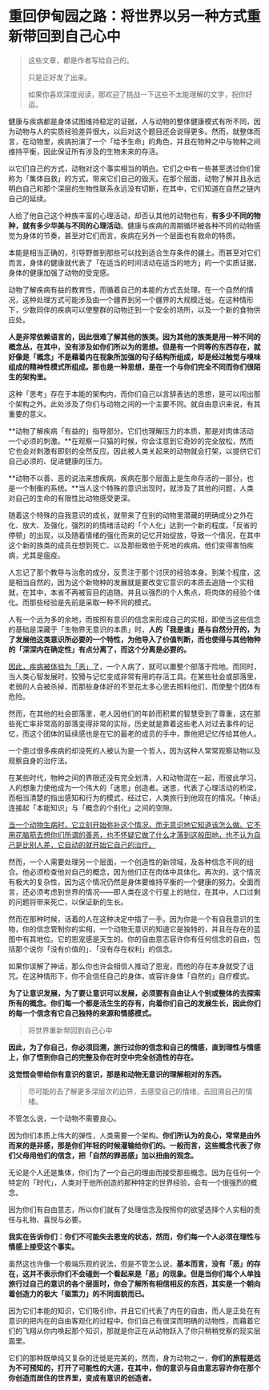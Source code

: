 # 重回伊甸园之路：将世界以另一种方式重新带回到自己心中

> 这些文章，都是作者写给自己的。
>
> 只是正好发了出来。
>
> 如果你喜欢深度阅读，那欢迎了挑战一下这些不太能理解的文字，祝你好运。

健康与疾病都是身体试图维持稳定的证据，人与动物的整体健康模式有所不同，因为动物与人的实质经验差异很大，以后对这个题目还会说得更多。然而，就整体而言，在动物里，疾病扮演了一个「给予生命」的角色，并且在物种之中与物种之间维持平衡，因此保证所有涉及的生物未来的存活。

以它们自己的方式，动物对这个事实相当的明白。它们之中有一些甚至透过你们曾称为「集体自救」的方式，带来它们自己的毁灭。在那个层面，动物了解并且永远明白自己和那个深层的生物性联系永远没有切断，在其中，它们知道在自然之链内自己的延续。

人给了他自己这个种族丰富的心理活动，却否认其他的动物也有，**有多少不同的物种，就有多少华美与不同的心理活动**。健康与疾病的周期循环被各种不同的动物感觉为身体的节奏，甚至对它们而言，疾病在另外一个层面也有救命的特质。

本能是相当正确的，引导野兽到那些可以找到适合生存条件的疆土。而甚至对它们而言，身体的健康就代表了「在适当的时间活动在适当的地方」的一个实质证据，身体的健康加强了动物的受宠感。

动物了解疾病有益的教育性，而循着自己的本能的方式去处理。在一个自然的情况，这种处理方式可能涉及由一个疆界到另一个疆界的大规模迁徙。在这种情形下，少数同伴的疾病可以使整群的动物迁到一个安全的场所，以及一个新的食物供应处。

**人是非常依赖语言的，因此很难了解其他的族类。因为其他的族类是用一种不同的概念丛，在其中，没有涉及如你们所以为的思想。但是有一个同等的东西存在，就好像是「概念」不是藉着内在视象所加强的句子结构所组成，却是经过触觉与嗅味组成的精神性模式所组成。那也是一种思想，是在一个与你们完全不同而你们很陌生的架构里。**

这种「思考」存在于本能的架构内，而你们自己以言辞表达的思想，是可以闯出那个架构之外。此处涉及了你们与动物之间的一个主要不同。就自由意识来说，有其重要的意义。

**动物了解疾病「有益的」指导部分。它们也理解压力的本质，那是对肉体活动一个必须的刺激。**在观察一只猫的时候，你会注意到它奇妙的完全放松，然而它也会对刺激有即刻的全然反应。因此被人类关起来的动物就会打架，以提供它们自己必须的、促进健康的压力。

**动物不以善、恶的说法来想疾病，疾病在那个层面上是生命存活的一部分，也是一个制衡的系统。**当人这个特殊的意识出现时，就涉及了其他的问题，人类对自己的生命的有限性比动物感受更深。

随着这个特殊的自我意识的成长，就带来了在别的动物里潜藏的明确成分之外在化、放大、及强化，强烈的的情绪活动的「个人化」达到一个新的程度。「反省的停顿」的出现，以及随着情绪的强化而来的记忆开始绽放，导致一个情况，在其中这个新的族类的成员在想到死亡、以及那些致他于死地的疾病。他们变得害怕疾病，尤其是瘟疫。

人忘记了那个教导与治愈的成分，反贯注于那个讨厌的经验本身。到某个程度，这是相当自然的，因为这个新物种的发展就是要改变它意识的本质去追随一个实相就，在其中，本省不再被盲目的追随。并且以强烈的个人焦点，将肉体的经验个体化。而那些经验是先前是采取一种不同的模式。

人有一个远为多的余地，而按照有意识的信念来形成自己的实相，即使当这些信念的基础是深藏于「生物界无意识的本质」时，**人的「我是谁」是与自然分开的，为了发展他这类意识所必要的一个特性，为他导入了价值判断，而也使得与其他物种的「深深内在确定性」有点分离了，而这个分离是必要的。**

<u>因此，疾病被体验为「恶」了</u>，一个人病了，就可以置整个部落于险地。而同时，当人类心智发展时，狡猾与记忆变成非常有用的存活工具。在某些社会或部落里，老弱的人会被杀掉，而那些身体好的不至花太多心思去照料他们，而使整个团体有危险。

然而，在其他的社会部落里，老人因他们的年龄而积累的智慧受到了尊重，这在那些死亡率非常高的部落变得非常的实际，历史就是靠着这些老人对过去事件的记忆，而这个团体的延续感也是在它的最老的成员的手中，靠他把记忆传给其他人。

一个患过很多疾病的却没死的人被认为是一个哲人，因为这种人常常观察动物以及观察自身的治疗法。

在某些时代，物种之间的界限还没有完全划清，人和动物混在一起，而彼此学习。人的想象力使他成为一个伟大的「迷思」创造者。迷思，代表了心理活动的桥梁，而相当清楚的指出感知和行为的模式，经过它，人类旅行到他现在的情况。「神话」连接起「本能知识」与「概念的个别化」之间的空隙。

<u>当一个动物生病时，它立刻开始弥补这个情况，而无意识地它知道该怎么做。它不用花脑筋去想你们所谓的善恶，也不怀疑它做了什么才落到这般田地，也不认为自己是比别人差，它自动的就开始它自己的治疗。</u>

然而，一个人需要处理另一个层面，一个创造性的新领域，及各种信念不同的组合。他必须检查他对自己的概念，因为他们正在肉体中具体化。再次的，这个情况有极大的复杂性，因为这个情况仍然是身体要维持平衡的一个健康的努力。全面而言，还必须考虑到世界的情况——即人类在这个行星上的地位，在其中，人口过剩的问题将带来死亡，以保证新的生长。

然而在那种时候，活着的人在这种决定中插了一手。因为你是一个有自我意识的生物，你的信念管制你的实相，一个动物无意识的知道它是独特的，并且在存在的蓝图中有其地位。它的恩宠感是天生的。你的自由意志容许你有任何信念的自由，包括那个说你「没有价值的」、「没有存在权利」的信念。

如果你误解了神话，那么你也许会相信人推动了恩宠，而他的存在本身就受了诅咒。在这种情形下，你不会信任自己的身体，或容许身体「自然的」自疗模式。

**为了让意识发展，为了要让意识可以发展，必须要有自由让人个别或整体的去探索所有的概念。你们每一个都是活生生的存有，向着你们自己的发展生长，因此你们的每一个信念有它自己独特的来源和情感模式。**

> 将世界重新带回到自己心中

**因此，为了你自己，你必须回溯，旅行过你的信念和自己的情感，直到理性与情感上，你了悟到你自己的完整及你在时空中完全创造性的存在。**

**这觉悟会带给你有意识的意识，那是和动物无意识的理解相对的东西。**

> 尽可能的去了解更多深层次的边界，去感受自己的情绪，去回溯自己的情绪。

不管怎么说，一个动物不需要良心。

因为你们本质上伟大的弹性，人类需要一个架构。**你们所认为的良心，常常是由外而来的是非感，那是你们年轻的时候灌输给你们的。一般而言，这些概念代表了你们父母用他们的信念，把「自然的罪恶感」加以扭曲的观念。**

无论是个人还是集体，你们为了一个自己的理由而接受那些概念。因为在任何一个特定的「时代」，人类对于他所创造的那种特定的世界经验，会有一个很强烈的概念。

因为你们有自由意志，所以你们就有了处理信念及按照你的欲望选择个人实相的责任与礼物、喜悦与必要。

**我实在告诉你们：你们不可能失去恩宠的状态，然而，你们每一个人必须在理性与情感上接受这个事实。**

虽然这也许像一个极端乐观的说法，但是不管怎么说，**基本而言，没有「恶」的存在，这并不表示你们不会碰到一个看起来是「恶」的现象。但是当你们每个人单独旅行过自己的意识的各个层面时，你会了解所有相信相反的东西，其实是一个朝向着创造力的极大「驱策力」的不同面貌而已。**

因为它们本能的知识，它们吸引你，并且它们代表了内在的自由，而人是正处在有意识的把内在的自由客观化的过程中。你们自己有很深而明确的动物性，而藉着它们的飞翔从你内唤起那个知识，那就是你正在从动物跃入了你只稍稍觉察的现实层面里。

它们的那种既单纯又复杂的迁徙是完美的，然而，身为动物之一，**你们的旅程是远为不可预知的，打开了可能性的大道，在其中，你的意识与自由意志容许你在那个你创造而居住的世界里，变成有意识的创造者。**

